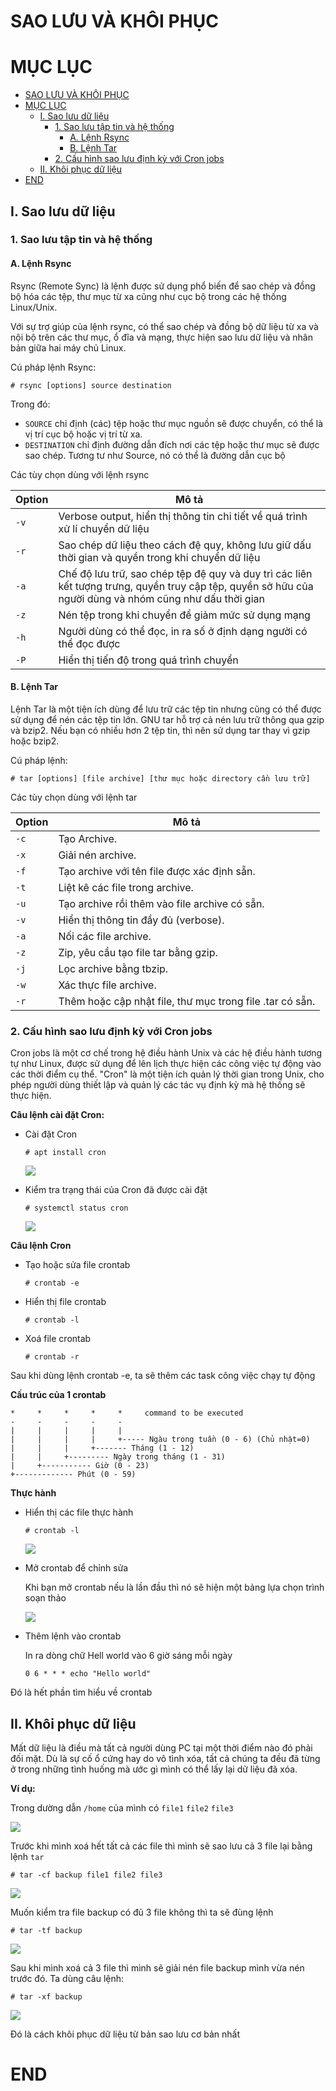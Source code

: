 # SAO LƯU VÀ KHÔI PHỤC

# MỤC LỤC

- [SAO LƯU VÀ KHÔI PHỤC](#sao-lưu-và-khôi-phục)
- [MỤC LỤC](#mục-lục)
  - [I. Sao lưu dữ liệu](#i-sao-lưu-dữ-liệu)
    - [1. Sao lưu tập tin và hệ thống](#1-sao-lưu-tập-tin-và-hệ-thống)
      - [A. Lệnh Rsync](#a-lệnh-rsync)
      - [B. Lệnh Tar](#b-lệnh-tar)
    - [2. Cấu hình sao lưu định kỳ với Cron jobs](#2-cấu-hình-sao-lưu-định-kỳ-với-cron-jobs)
  - [II. Khôi phục dữ liệu](#ii-khôi-phục-dữ-liệu)
- [END](#end)

## I. Sao lưu dữ liệu

### 1. Sao lưu tập tin và hệ thống

#### A. Lệnh Rsync

Rsync (Remote Sync) là lệnh được sử dụng phổ biến để sao chép và đồng bộ hóa các tệp, thư mục từ xa cũng như cục bộ trong các hệ thống Linux/Unix.

Với sự trợ giúp của lệnh rsync, có thể sao chép và đồng bộ dữ liệu từ xa và nội bộ trên các thư mục, ổ đĩa và mạng, thực hiện sao lưu dữ liệu và nhân bản giữa hai máy chủ Linux.

Cú pháp lệnh Rsync: 

``# rsync [options] source destination``

Trong đó:
* ``SOURCE`` chỉ định (các) tệp hoặc thư mục nguồn sẽ được chuyển, có thể là vị trí cục bộ hoặc vị trí từ xa.
* ``DESTINATION`` chỉ định đường dẫn đích nơi các tệp hoặc thư mục sẽ được sao chép. Tương tư như Source, nó có thể là đường dẫn cục bộ

Các tùy chọn dùng với lệnh rsync

| Option | Mô tả |
|-------------|------------------------------------------------------------|
| `-v`        | Verbose output, hiển thị thông tin chi tiết về quá trình xử lí chuyển dữ liệu |
| `-r`        | Sao chép dữ liệu theo cách đệ quy, không lưu giữ dấu thời gian và quyền trong khi chuyển dữ liệu |
| `-a`        | Chế độ lưu trữ, sao chép tệp đệ quy và duy trì các liên kết tượng trưng, quyền truy cập tệp, quyền sở hữu của người dùng và nhóm cũng như dấu thời gian |
| `-z`        | Nén tệp trong khi chuyển để giảm mức sử dụng mạng |
| `-h`        | Người dùng có thể đọc, in ra số ở định dạng người có thể đọc được |
| `-P`        | Hiển thị tiến độ trong quá trình chuyển |

#### B. Lệnh Tar

Lệnh Tar là một tiện ích dùng để lưu trữ các tệp tin nhưng cũng có thể được sử dụng để nén các tệp tin lớn. GNU tar hỗ trợ cả nén lưu trữ thông qua gzip và bzip2. Nếu bạn có nhiều hơn 2 tệp tin, thì nên sử dụng tar thay vì gzip hoặc bzip2.

Cú pháp lệnh:

``# tar [options] [file archive] [thư mục hoặc directory cần lưu trữ]``

Các tùy chọn dùng với lệnh tar

| Option | Mô tả                                      |
|--------|--------------------------------------------------|
| ``-c``     | Tạo Archive.                                     |
| ``-x``     | Giải nén archive.                                |
| ``-f``     | Tạo archive với tên file được xác định sẵn.     |
| ``-t``     | Liệt kê các file trong archive.                  |
| ``-u``     | Tạo archive rồi thêm vào file archive có sẵn.   |
| ``-v``     | Hiển thị thông tin đầy đủ (verbose).            |
| ``-a``     | Nối các file archive.                            |
| ``-z``     | Zip, yêu cầu tạo file tar bằng gzip.             |
| ``-j``     | Lọc archive bằng tbzip.                          |
| ``-w``     | Xác thực file archive.                           |
| ``-r``     | Thêm hoặc cập nhật file, thư mục trong file .tar có sẵn. |


### 2. Cấu hình sao lưu định kỳ với Cron jobs

Cron jobs là một cơ chế trong hệ điều hành Unix và các hệ điều hành tương tự như Linux, được sử dụng để lên lịch thực hiện các công việc tự động vào các thời điểm cụ thể. "Cron" là một tiện ích quản lý thời gian trong Unix, cho phép người dùng thiết lập và quản lý các tác vụ định kỳ mà hệ thống sẽ thực hiện.

**Câu lệnh cài đặt Cron:**

  * Cài đặt Cron

    ``# apt install cron``

    ![](/img/install_cron.png)

  * Kiểm tra trạng thái của Cron đã được cài đặt

    ``# systemctl status cron``

    ![](/img/checkcron.png)

**Câu lệnh Cron**

  * Tạo hoặc sửa file crontab

    ``# crontab -e``

  * Hiển thị file crontab
    
    ``# crontab -l``

  * Xoá file crontab
    
    ``# crontab -r``


Sau khi dùng lệnh crontab -e, ta sẽ thêm các task công việc chạy tự động

**Cấu trúc của 1 crontab**

    *     *     *     *     *     command to be executed
    -     -     -     -     -
    |     |     |     |     |
    |     |     |     |     +----- Ngàu trong tuần (0 - 6) (Chủ nhật=0)
    |     |     |     +------- Tháng (1 - 12)
    |     |     +--------- Ngày trong tháng (1 - 31)
    |     +----------- Giờ (0 - 23)
    +------------- Phút (0 - 59)

**Thực hành**

* Hiển thị các file thực hành

    ``# crontab -l``

    ![](/img/corntab-l.png)

* Mở crontab để chỉnh sửa

    Khi bạn mở crontab nếu là lần đầu thì nó sẽ hiện một bảng lựa chọn trình soạn thảo

    ![](/img/crontab-e-list.png)

* Thêm lệnh vào crontab

    In ra dòng chữ Hell world vào 6 giờ sáng mỗi ngày

    ``0 6 * * * echo "Hello world"``

Đó là hết phần tìm hiểu về crontab

## II. Khôi phục dữ liệu

Mất dữ liệu là điều mà tất cả người dùng PC tại một thời điểm nào đó phải đối mặt. Dù là sự cố ổ cứng hay do vô tình xóa, tất cả chúng ta đều đã từng ở trong những tình huống mà ước gì mình có thể lấy lại dữ liệu đã xóa.

**Ví dụ:**

Trong dường dẫn `/home` của mình có ``file1`` ``file2`` ``file3``

![](/img/home_file123.png)


Trước khi mình xoá hết tất cả các file thì mình sẽ sao lưu cả 3 file lại bằng lệnh ``tar``

``# tar -cf backup file1 file2 file3``

![](/img/tar_backup.png)

Muốn kiểm tra file backup có đủ 3 file không thì ta sẽ đùng lệnh

``# tar -tf backup``

![](/img/tar_tf.png)

Sau khi mình xoá cả 3 file thì mình sẽ giải nén file backup mình vừa nén trước đó. Ta dùng câu lệnh:

``# tar -xf backup``

![](/img/tar_xf.png)

Đó là cách khôi phục dữ liệu từ bản sao lưu cơ bản nhất

# END



